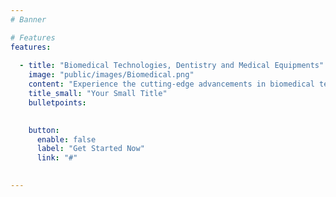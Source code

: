 ```yaml
---
# Banner

# Features
features:
    
  - title: "Biomedical Technologies, Dentistry and Medical Equipments"
    image: "public/images/Biomedical.png"
    content: "Experience the cutting-edge advancements in biomedical technologies with our range of high-quality components and parts. Designed for medical devices and equipment, our solutions ensure precision, accuracy, and compatibility with industry standards."
    title_small: "Your Small Title"
    bulletpoints:
      

    button:
      enable: false
      label: "Get Started Now"
      link: "#"

  
---
```

